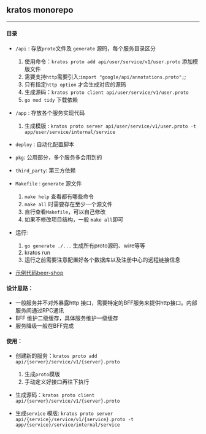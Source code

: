 ## kratos monorepo
---

#### 目录

* `/api` : 存放`proto`文件及 `generate` 源码，每个服务目录区分
    1. 使用命令：`kratos proto add api/user/service/v1/user.proto` 添加模版文件
    2. 需要支持`http`需要引入:`import "google/api/annotations.proto";`;
    3. 只有指定`http option` 才会生成对应的源码
    4. 生成源码：`kratos proto client api/user/service/v1/user.proto`
    5. `go mod tidy` 下载依赖 


* `/app` : 存放各个服务实现代码
    1. 生成模版 : `kratos proto server api/user/service/v1/user.proto -t app/user/service/internal/service`

* `deploy` : 自动化配置脚本


* `pkg`: 公用部分，多个服务多会用到的


* `third_party`: 第三方依赖

* `Makefile` : `generate` 源文件
    1.  `make help` 查看都有哪些命令
    2. `make all` 时需要存在至少一个源文件
    3. 自行查看`Makefile`，可以自己修改
    4. 如果不修改项目结构，一般 `make all`即可

* 运行:
    1. `go generate ./...` 生成所有proto源码、wire等等
    2. kratos run
    3. 运行之前需要注意配置好各个数据库以及注册中心的远程链接信息

* [示例代码beer-shop](https://go-kratos.github.io/beer-shop/#/design)

#### 设计思路：
* 一般服务并不对外暴露http 接口，需要特定的BFF服务来提供http接口。内部服务间通过RPC通讯
* BFF 维护二级缓存，具体服务维护一级缓存
* 服务降级一般在BFF完成


#### 使用：
* 创建新的服务：`kratos proto add api/{server}/service/v1/{server}.proto`
    1. 生成`proto`模版
    2. 手动定义好接口再往下执行

* 生成源码：`kratos proto client api/{server}/service/v1/{server}.proto`

* 生成`service` 模版: `kratos proto server api/{service}/service/v1/{service}.proto -t app/{service}/service/internal/service`